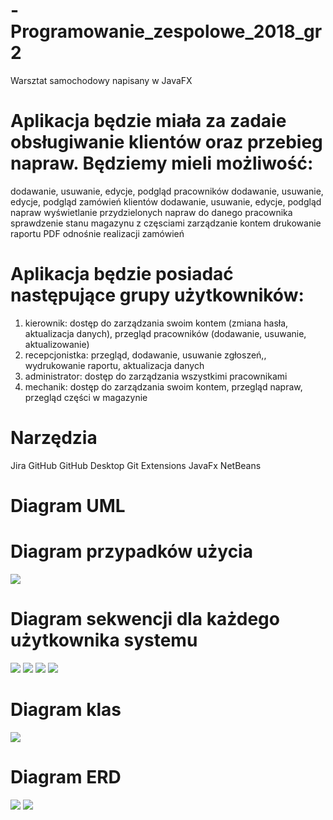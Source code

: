# -Programowanie_zespolowe_2018_gr2

Warsztat samochodowy napisany w JavaFX 

# Aplikacja będzie miała za zadaie obsługiwanie klientów oraz przebieg napraw. Będziemy mieli możliwość:
dodawanie, usuwanie, edycje, podgląd pracowników
dodawanie, usuwanie, edycje, podgląd zamówień klientów
dodawanie, usuwanie, edycje, podgląd napraw
wyświetlanie przydzielonych napraw do danego pracownika
sprawdzenie stanu magazynu z częsciami
zarządzanie kontem
drukowanie raportu PDF odnośnie realizacji zamówień

# Aplikacja będzie posiadać następujące grupy użytkowników:
1. kierownik: dostęp do zarządzania swoim kontem (zmiana hasła, aktualizacja danych), przegląd pracowników (dodawanie, usuwanie, aktualizowanie)
1. recepcjonistka: przegląd, dodawanie, usuwanie zgłoszeń,, wydrukowanie raportu, aktualizacja danych
1. administrator: dostęp do zarządzania wszystkimi pracownikami
1. mechanik: dostęp do zarządzania swoim kontem, przegląd napraw, przegląd części w magazynie

# Narzędzia

Jira
GitHub
GitHub Desktop
Git Extensions
JavaFx
NetBeans

# Diagram UML

# Diagram przypadków użycia
<img src="Diagram UML przypadkow uzycia.png">

# Diagram sekwencji dla każdego użytkownika systemu
<img src="kier.png">
<img src="adm.png">
<img src="mech.png">
<img src="recep.png">

# Diagram klas

<img src="klas.png">

# Diagram ERD
<img src="SchematERD.PNG">
<img src="Schemat ERD bazy danych.png">

